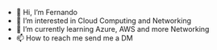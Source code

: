 - 👋 Hi, I’m Fernando
- 👀 I’m interested in Cloud Computing and Networking
- 🌱 I’m currently learning Azure, AWS and more Networking
- 📫 How to reach me send me a DM

<!---
010100/010100 is a ✨ special ✨ repository because its `README.md` (this file) appears on your GitHub profile.
You can click the Preview link to take a look at your changes.
--->

